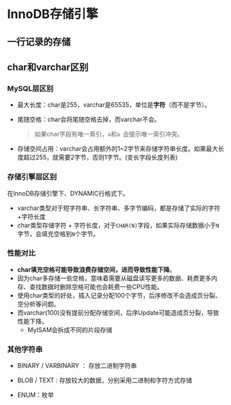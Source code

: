 InnoDB存储引擎
===

## 一行记录的存储









## char和varchar区别

### MySQL层区别

- 最大长度：char是255，varchar是65535，单位是**字符**（而不是字节）。

- 尾随空格：char会将尾随空格去掉，而varchar不会。

  > 如果char字段有唯一索引，`a`和`a `会提示唯一索引冲突。 

- 存储空间占用：varchar会占用额外的1~2字节来存储字符串长度。如果最大长度超过255，就需要2字节，否则1字节。(变长字段长度列表)                          

### 存储引擎层区别

在InnoDB存储引擎下、DYNAMIC行格式下。

- varchar类型对于短字符串、长字符串、多字节编码，都是存储了实际的字符+字符长度
- char类型存储字符 + 字符长度，对于`CHAR(N)`字段，如果实际存储数据小于`N`字节，会填充空格到`N`个字节。

### 性能对比

- **char填充空格可能导致浪费存储空间，进而导致性能下降**。
- 因为char多存储一些空格，意味着需要从磁盘读写更多的数据、耗费更多内存、查找数据时删除空格可能也会耗费一些CPU性能。
- 使用char类型的好处，插入记录分配100个字节，后序修改不会造成页分裂、空分析等问题。
- 而varchar(100)没有提前分配存储空间，后序Update可能造成页分裂，导致性能下降。
  - MyISAM会拆成不同的片段存储

### 其他字符串

- BINARY / VARBINARY ： 存放二进制字符串
- BLOB / TEXT : 存放较大的数据，分别采用二进制和字符方式存储

- ENUM：枚举